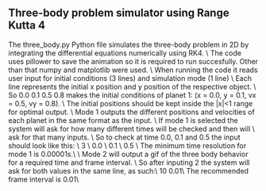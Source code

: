 ## Three-body problem simulator using Range Kutta 4
The three_body.py Python file simulates the three-body problem in 2D by integrating the differential equations numerically using RK4. \\
The code uses pillower to save the animation so it is required to run succesfully. Other than that numpy and matplotlib were used. \\
When running the code it reads user input for initial conditions (3 lines) and simulation mode (1 line) \\
Each line represents the initial x position and y position of the respective object. \\
So 0.0 0.1 0.5 0.8 makes the initial conditions of planet 1: (x = 0.0, y = 0.1, vx = 0.5, vy = 0.8). \\
The initial positions should be kept inside the |x|<1 range for optimal output. \\ 
Mode 1 outputs the different positions and velocities of each planet in the same format as the input. \\
If mode 1 is selected the system will ask for how many different times will be checked and then will \\
ask for that many inputs. \\
So to check at time 0.0, 0.1 and 0.5 the input should look like this: \\
3 \\
0.0 \\
0.1 \\
0.5 \\
The minimum time resolution for mode 1 is 0.00001s.\\
\\
Mode 2 will output a gif of the three body behavior for a required time and frame interval. \\
So after inputing 2 the system will ask for both values in the same line, as such:\\
10 0.01\\
The recommended frame interval is 0.01\\
